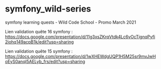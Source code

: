 # symfony_wild-series
symfony learning quests - Wild Code School - Promo March 2021

Lien validation quête 16 symfony : https://docs.google.com/presentation/d/11g3xsZKrqVtdk4Lc6vOcTignqPyfi2iohq149acpB1k/edit?usp=sharing


Lien validation quête 15 symfony : https://docs.google.com/presentation/d/1wXHEWdgUQP1H5M25sr9mvJwHoEyS0anqI5AELyb_frs/edit?usp=sharing

